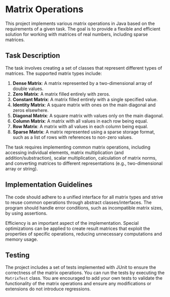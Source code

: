 # Matrix Operations

This project implements various matrix operations in Java based on the requirements of a given task. The goal is to provide a flexible and efficient solution for working with matrices of real numbers, including sparse matrices.

## Task Description

The task involves creating a set of classes that represent different types of matrices. The supported matrix types include:

1. **Dense Matrix**: A matrix represented by a two-dimensional array of double values.
2. **Zero Matrix**: A matrix filled entirely with zeros.
3. **Constant Matrix**: A matrix filled entirely with a single specified value.
4. **Identity Matrix**: A square matrix with ones on the main diagonal and zeros elsewhere.
5. **Diagonal Matrix**: A square matrix with values only on the main diagonal.
6. **Column Matrix**: A matrix with all values in each row being equal.
7. **Row Matrix**: A matrix with all values in each column being equal.
8. **Sparse Matrix**: A matrix represented using a sparse storage format, such as a list of rows with references to non-zero values.

The task requires implementing common matrix operations, including accessing individual elements, matrix multiplication (and addition/substraction), scalar multiplication, calculation of matrix norms, and converting matrices to different representations (e.g., two-dimensional array or string).

## Implementation Guidelines

The code should adhere to a unified interface for all matrix types and strive to reuse common operations through abstract classes/interfaces. The program should handle error conditions, such as incompatible matrix sizes, by using assertions.

Efficiency is an important aspect of the implementation. Special optimizations can be applied to create result matrices that exploit the properties of specific operations, reducing unnecessary computations and memory usage.

## Testing

The project includes a set of tests implemented with JUnit to ensure the correctness of the matrix operations. You can run the tests by executing the `MatrixTest` class. You are encouraged to add your own tests to validate the functionality of the matrix operations and ensure any modifications or extensions do not introduce regressions.
